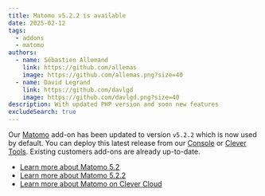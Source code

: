 ```yaml
---
title: Matomo v5.2.2 is available
date: 2025-02-12
tags:
  - addons
  - matomo
authors:
  - name: Sébastien Allemand
    link: https://github.com/allemas
    image: https://github.com/allemas.png?size=40
  - name: David Legrand
    link: https://github.com/davlgd
    image: https://github.com/davlgd.png?size=40
description: With updated PHP version and soon new features
excludeSearch: true
---
```


Our [Matomo](https://matomo.org/) add-on has been updated to version `v5.2.2` which is now used by default. You can deploy this latest release from our [Console](https://console.clever-cloud.com) or [Clever Tools](https://github.com/CleverCloud/clever-tools). Existing customers add-ons are already up-to-date.

- [Learn more about Matomo 5.2](https://matomo.org/changelog/matomo-5-2-0/)
- [Learn more about Matomo 5.2.2](https://matomo.org/changelog/matomo-5-2-2/)
- [Learn more about Matomo on Clever Cloud](/developers/doc/addons/matomo/)
